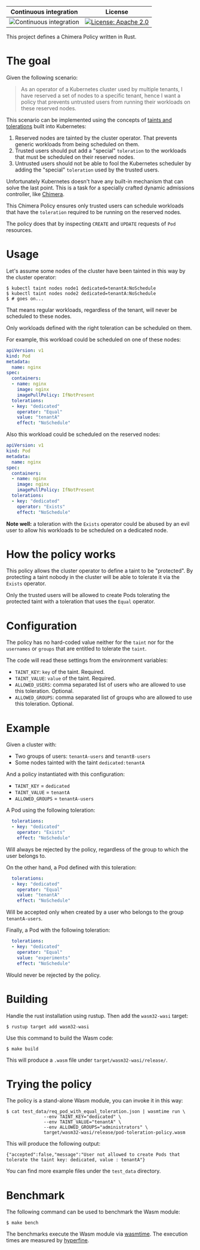 
 Continuous integration | License
 -----------------------|--------
![Continuous integration](https://github.com/chimera-kube/pod-toleration-policy/workflows/Continuous%20integration/badge.svg) | [![License: Apache 2.0](https://img.shields.io/badge/License-Apache2.0-brightgreen.svg)](https://opensource.org/licenses/Apache-2.0)

This project defines a Chimera Policy written in Rust.

# The goal

Given the following scenario:

> As an operator of a Kubernetes cluster used by multiple tenants,
> I have reserved a set of nodes to a specific tenant,
> hence I want a policy that prevents untrusted users from running their workloads on these reserved nodes.

This scenario can be implemented using the concepts of
[taints and tolerations](https://kubernetes.io/docs/concepts/scheduling-eviction/taint-and-toleration/)
built into Kubernetes:

  1. Reserved nodes are tainted by the cluster operator. That prevents generic
    workloads from being scheduled on them.
  1. Trusted users should put add a "special" `toleration` to the workloads that
    must be scheduled on their reserved nodes.
  1. Untrusted users should not be able to fool the Kubernetes scheduler by
    adding the "special" `toleration` used by the trusted users.

Unfortunately Kubernetes doesn't have any built-in mechanism that can solve
the last point. This is a task for a specially crafted dynamic admissions
controller, like [Chimera](https://github.com/chimera-kube/chimera-admission).

This Chimera Policy ensures only trusted users can schedule workloads that have
the `toleration` required to be running on the reserved nodes.

The policy does that by inspecting `CREATE` and `UPDATE` requests of
`Pod` resources.

# Usage

Let's assume some nodes of the cluster have been tainted in this way by
the cluster operator:

```shell
$ kubectl taint nodes node1 dedicated=tenantA:NoSchedule
$ kubectl taint nodes node2 dedicated=tenantA:NoSchedule
$ # goes on...
```

That means regular workloads, regardless of the tenant, will never be scheduled
to these nodes.

Only workloads defined with the right toleration can be scheduled on them.

For example, this workload could be scheduled on one of these nodes:

```yaml
apiVersion: v1
kind: Pod
metadata:
  name: nginx
spec:
  containers:
  - name: nginx
    image: nginx
    imagePullPolicy: IfNotPresent
  tolerations:
  - key: "dedicated"
    operator: "Equal"
    value: "tenantA"
    effect: "NoSchedule"
```

Also this workload could be scheduled on the reserved nodes:

```yaml
apiVersion: v1
kind: Pod
metadata:
  name: nginx
spec:
  containers:
  - name: nginx
    image: nginx
    imagePullPolicy: IfNotPresent
  tolerations:
  - key: "dedicated"
    operator: "Exists"
    effect: "NoSchedule"
```

**Note well:** a toleration with the `Exists` operator could be abused by
an evil user to allow his workloads to be scheduled on a dedicated node.

# How the policy works

This policy allows the cluster operator to define a taint to be "protected".
By protecting a taint nobody in the cluster will be able to tolerate it via the
`Exists` operator.

Only the trusted users will be allowed to create Pods tolerating the protected
taint with a toleration that uses the `Equal` operator.

# Configuration

The policy has no hard-coded value neither for the `taint` nor for the
`usernames` or `groups` that are entitled to tolerate the `taint`.

The code will read these settings from the environment variables:

  * `TAINT_KEY`: `key` of the taint. Required.
  * `TAINT_VALUE`: `value` of the taint. Required.
  * `ALLOWED_USERS`: comma separated list of users who are allowed to use
    this toleration. Optional.
  * `ALLOWED_GROUPS`: comma separated list of groups who are allowed to use
    this toleration. Optional.

# Example

Given a cluster with:

  * Two groups of users: `tenantA-users` and `tenantB-users`
  * Some nodes tainted with the taint `dedicated:tenantA`

And a policy instantiated with this configuration:

  * `TAINT_KEY` = `dedicated`
  * `TAINT_VALUE` = `tenantA`
  * `ALLOWED_GROUPS` = `tenantA-users`

A Pod using the following toleration:

```yaml
  tolerations:
  - key: "dedicated"
    operator: "Exists"
    effect: "NoSchedule"
```

Will always be rejected by the policy, regardless of the group to which the user
belongs to.

On the other hand, a Pod defined with this toleration:

```yaml
  tolerations:
  - key: "dedicated"
    operator: "Equal"
    value: "tenantA"
    effect: "NoSchedule"
```

Will be accepted only when created by a user who belongs to the group `tenantA-users`.

Finally, a Pod with the following toleration:

```yaml
  tolerations:
  - key: "dedicated"
    operator: "Equal"
    value: "experiments"
    effect: "NoSchedule"
```

Would never be rejected by the policy.

# Building

Handle the rust installation using rustup. Then add the `wasm32-wasi` target:

```shell
$ rustup target add wasm32-wasi
```

Use this command to build the Wasm code:

```
$ make build
```

This will produce a `.wasm` file under `target/wasm32-wasi/release/`.

# Trying the policy

The policy is a stand-alone Wasm module, you can invoke it in this way:

```shell
$ cat test_data/req_pod_with_equal_toleration.json | wasmtime run \
              --env TAINT_KEY="dedicated" \
              --env TAINT_VALUE="tenantA" \
              --env ALLOWED_GROUPS="administrators" \
              target/wasm32-wasi/release/pod-toleration-policy.wasm
```

This will produce the following output:

```shell
{"accepted":false,"message":"User not allowed to create Pods that tolerate the taint key: dedicated, value : tenantA"}
```

You can find more example files under the `test_data` directory.

# Benchmark

The following command can be used to benchmark the Wasm module:

```
$ make bench
```

The benchmarks execute the Wasm module via
[wasmtime](https://github.com/bytecodealliance/wasmtime).
The execution times are measured by [hyperfine](https://github.com/sharkdp/hyperfine).
